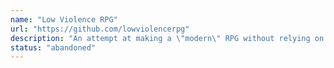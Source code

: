 ```yaml
---
name: "Low Violence RPG"
url: "https://github.com/lowviolencerpg"
description: "An attempt at making a \"modern\" RPG without relying on violent gameplay elements"
status: "abandoned"
---
```

